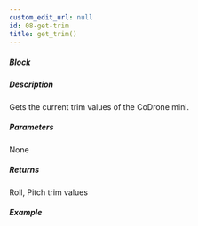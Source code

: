 ```yaml
---
custom_edit_url: null
id: 08-get-trim
title: get_trim()
---
```


##### Block



##### Description

Gets the current trim values of the CoDrone mini.

##### Parameters
 
None

##### Returns

Roll, Pitch trim values

##### Example



